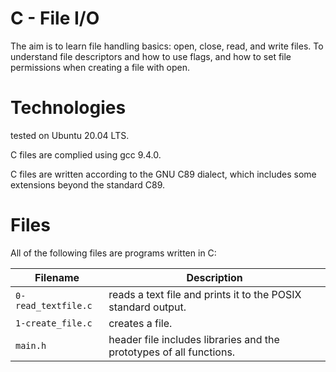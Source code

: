 # C - File I/O

The aim is to learn file handling basics: open, close, read, and write files. To understand file descriptors and how to use flags, and how to set file permissions when creating a file with open.

# Technologies

tested on Ubuntu 20.04 LTS.

C files are complied using gcc 9.4.0.

C files are written according to the GNU C89 dialect, which includes some extensions beyond the standard C89.

# Files

All of the following files are programs written in C:

| Filename                  | Description
| ------------------------- | ------------------------------------------------------------------------------------ 
| `0-read_textfile.c`       | reads a text file and prints it to the POSIX standard output.
| `1-create_file.c`         | creates a file.
| `main.h`	            | header file includes libraries and the prototypes of all functions.

